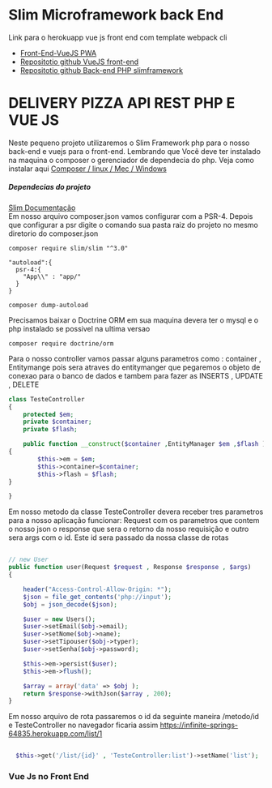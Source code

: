

<h1>Slim Microframework back End</h1>

<p> Link para o herokuapp vue js front end com template webpack cli
<ul>
  <li>
      <a href="https://aqueous-meadow-05876.herokuapp.com/">Front-End-VueJS PWA</a>
  </li>
  <li>  
      <a href="https://github.com/MardonisAlves/VueJsDelivery">Repositotio github VueJS front-end</a>
  </li>
  <li>
      <a href="https://github.com/MardonisAlves/DeliveryPizza">Repositotio github Back-end PHP slimframework</a>
  </li>
</ul>

</p>

<h1>DELIVERY PIZZA API  REST PHP E VUE JS</h1>


<p>
    Neste pequeno projeto utilizaremos o Slim Framework php para o nosso back-end
    e  vuejs para o front-end. Lembrando que Vocẽ deve ter instalado na maquina o composer o gerenciador de dependecia do php.
    Veja como instalar aqui <a href="https://getcomposer.org/doc/00-intro.md#installation-linux-unix-macos">Composer / linux / Mec / Windows</a>
</p>
<h5>Dependecias do projeto</h5>
<p>
<a href="http://www.slimframework.com/docs/v3/tutorial/first-app.html">Slim Documentação</a><br>
Em nosso arquivo composer.json vamos configurar com a PSR-4. Depois que configurar a psr digite o comando sua pasta raiz
do projeto no mesmo diretorio do composer.json



```
composer require slim/slim "^3.0"

"autoload":{
  psr-4:{
    "App\\" : "app/"
  }
}

composer dump-autoload

```
Precisamos baixar o Doctrine ORM em sua maquina devera ter o mysql e o php instalado se possivel na ultima versao

```
composer require doctrine/orm

```
Para o nosso controller vamos passar alguns parametros como : container , Entitymange pois sera atraves do entitymanger que pegaremos o objeto de conexao para o banco de dados e tambem para fazer as INSERTS , UPDATE , DELETE

```php
class TesteController
{
    protected $em;
    private $container;
    private $flash;

    public function __construct($container ,EntityManager $em ,$flash )
{
        $this->em = $em;
        $this->container=$container;
        $this->flash = $flash;
}

}

```
Em nosso metodo da classe TesteController devera receber tres parametros para a nosso aplicação funcionar:
Request com os parametros que contem o nosso json o response que sera o retorno da nosso requisição e  outro sera
args com o id. Este id sera passado da nossa classe de rotas

```php

// new User
public function user(Request $request , Response $response , $args)
{

    header("Access-Control-Allow-Origin: *");
    $json = file_get_contents('php://input');
    $obj = json_decode($json);

    $user = new Users();
    $user->setEmail($obj->email);
    $user->setNome($obj->name);
    $user->setTipouser($obj->typer);
    $user->setSenha($obj->password);

    $this->em->persist($user);
    $this->em->flush();

    $array = array('data' => $obj );
    return $response->withJson($array , 200);
}

```
Em nosso arquivo de rota passaremos o id da seguinte maneira /metodo/id e TesteController
no navegador ficaria assim https://infinite-springs-64835.herokuapp.com/list/1

```php

  $this->get('/list/{id}' , 'TesteController:list')->setName('list');

  ```


</p>



<h3>Vue Js no Front End</h3>

